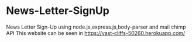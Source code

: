 # News-Letter-SignUp
News Letter Sign-Up using node.js,express.js,body-parser and mail chimp API
This website can be seen in  https://vast-cliffs-50260.herokuapp.com/
